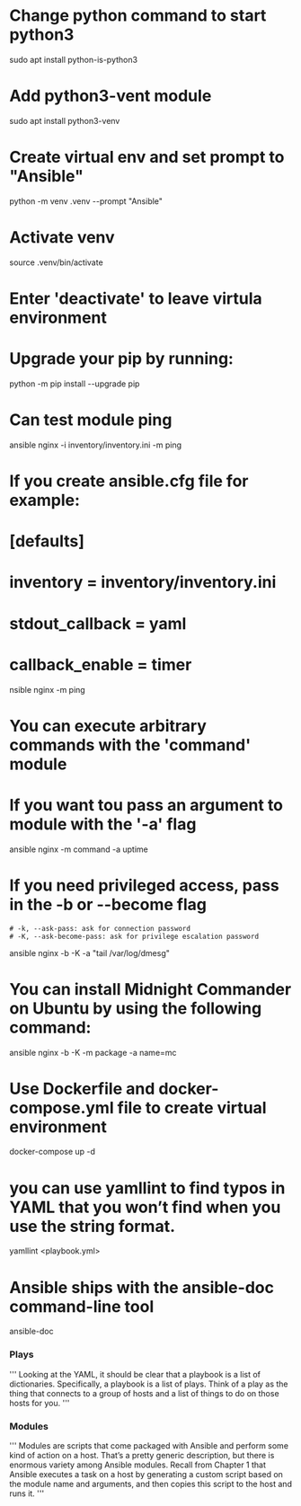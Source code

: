 # Change python command to start python3
   sudo apt install python-is-python3

# Add python3-vent module
   sudo apt install python3-venv

# Create virtual env and set prompt to "Ansible"
   python -m venv .venv --prompt "Ansible"

# Activate venv
   source .venv/bin/activate

# Enter 'deactivate' to leave virtula environment

# Upgrade your pip by running:
   python -m pip install --upgrade pip

# Can test module ping 
   ansible nginx -i inventory/inventory.ini -m ping

# If you create ansible.cfg file for example:
# [defaults]
# inventory = inventory/inventory.ini
# stdout_callback = yaml
# callback_enable = timer
   nsible nginx -m ping

# You can execute arbitrary commands with the 'command' module
# If you want tou pass an argument to module with the '-a' flag
   ansible nginx -m command -a uptime

 # If you need privileged access, pass in the -b or --become flag

    # -k, --ask-pass: ask for connection password
    # -K, --ask-become-pass: ask for privilege escalation password

   ansible nginx -b -K -a "tail /var/log/dmesg" 

 # You can install Midnight Commander on Ubuntu by using the following command:
   ansible nginx -b -K -m package -a name=mc

# Use Dockerfile and docker-compose.yml file to create virtual environment
   docker-compose up -d

# you can use yamllint to find typos in YAML that you won’t find when you use the string format.
   yamllint <playbook.yml>

# Ansible ships with the ansible-doc command-line tool
   ansible-doc <module-name>


### Plays
'''
Looking at the YAML, it should be clear that a playbook is a list of dictionaries. 
Specifically, a playbook is a list of plays.
Think of a play as the thing that connects to a group of hosts and a list of things to do on those hosts for you. 
'''

### Modules

'''
Modules are scripts that come packaged with Ansible and perform some kind of action on a host. 
That’s a pretty generic description, but there is enormous variety among Ansible modules. 
Recall from Chapter 1 that Ansible executes a task on a host by generating a custom script based on the module name and arguments, 
and then copies this script to the host and runs it.
'''